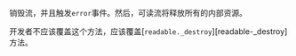 <!-- YAML
added: v8.0.0
-->

销毁流，并且触发`error`事件。然后，可读流将释放所有的内部资源。

开发者不应该覆盖这个方法，应该覆盖[`readable._destroy`][readable-_destroy]方法。

